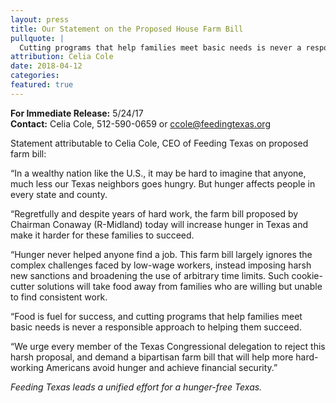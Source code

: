 ```yaml
---
layout: press
title: Our Statement on the Proposed House Farm Bill
pullquote: | 
  Cutting programs that help families meet basic needs is never a responsible approach to helping them succeed. 
attribution: Celia Cole
date: 2018-04-12
categories:
featured: true
---  
```

**For Immediate Release:** 5/24/17   
**Contact:** Celia Cole, 512-590-0659 or ccole@feedingtexas.org

Statement attributable to Celia Cole, CEO of Feeding Texas on proposed farm bill:

“In a wealthy nation like the U.S., it may be hard to imagine that anyone, much less our Texas neighbors goes hungry. But hunger affects people in every state and county. 

“Regretfully and despite years of hard work, the farm bill proposed by Chairman Conaway (R-Midland) today will increase hunger in Texas and make it harder for these families to succeed.

“Hunger never helped anyone find a job. This farm bill largely ignores the complex challenges faced by low-wage workers, instead imposing harsh new sanctions and broadening the use of arbitrary time limits. Such cookie-cutter solutions will take food away from families who are willing but unable to find consistent work.

“Food is fuel for success, and cutting programs that help families meet basic needs is never a responsible approach to helping them succeed. 

“We urge every member of the Texas Congressional delegation to reject this harsh proposal, and demand a bipartisan farm bill that will help more hard-working Americans avoid hunger and achieve financial security.” 

*Feeding Texas leads a unified effort for a hunger-free Texas.* 
